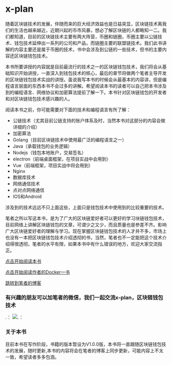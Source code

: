 # x-plan

随着区块链技术的发展，伴随而来的巨大经济效益也是日益突显，区块链技术离我们的生活也越来越近，近期兴起的币市风暴，想必了解区块链的人都略知一二。我们都知道，目前的区块链技术主要有两大阵营，币圈和链圈，币圈主要以公链技术、钱包技术延伸出一系列的公司和产品，而链圈主要的联盟链技术。我们此书讲解的内容主要还是属于币圈的技术，书中会涉及到公链的一些技术，但书的主要内容还区块链钱包技术。


本书所要讲授的内容就是目前最流行的技术之一的区块链钱包技术，我们将会从基础知识开始讲授，一直深入到钱包技术的核心，最后的章节将做两个笔者主导开发的区块链钱包技术实战的讲授。虽说我写本书的时候会从最基本的内容讲，但是编程语言层面的东西本书不会过多的讲解。希望阅读本书的读者可以自己把本书涉及到的编程语言、网络协议和加密算法提前了解一下。本书针对区块链钱包的开发者和对区块链钱包技术感兴趣的人。


阅读本书之前，你可能需要对下面的技术和编程语言有所了解：

* 公链技术（尤其目前公链支持的账户体系及时，当然本书对这部分的内容会做详细的介绍）
* 加密算法
* Golang（目前区块链技术中使用最广泛的编程语言之一）
* Java（承载钱包的业务逻辑）
* Nodejs（钱包本地账户，交易签名）
* electron（前端桌面框架，在项目实战中会用到）
* Vue（前端框架，项目实战中将会用到）
* Nginx
* 数据库技术
* 网络通信技术
* 点对点网络通信
* IOS和Android

涉及到的技术远远不只上面这些，上面只是钱包技术中使用到的比较重要的技术。


笔者之所以写这本书，是为了广大的区块链爱好者可以更好的学习块链钱包技术，目前网络上讲解区块链钱包的文章，可谓少之又少，而且质量也是参差不齐。影响广大区块链爱好者的理解与学习。现在掌握区块链钱包技术的人才并不多，市场上也没有一本把区块链钱包技术介绍透彻的书，当然，笔者也不一定能把这个技术介绍得很透彻，笔者的水平有限，如果本书中有什么错误的地方，欢迎大家交流指正。


[点击开始阅读本书](https://github.com/guoshijiang/blockchain-wallet/blob/master/chapter/readme.md)

[点击开始阅读作者的Docker一书](https://github.com/guoshijiang/docker-virtual-technology)

[跳转到笔者的博客](https://blog.csdn.net/jiang_xinxing)

### 有兴趣的朋友可以加笔者的微信，我们一起交流x-plan，区块链钱包技术

.： 
    ![.： 
](https://github.com/guoshijiang/blockchain-wallet/blob/master/img/weixin.png)


### 关于本书

目前本书在写作阶段，书籍的版本暂设为V1.0.0版，本书将一直跟随区块链钱包技术的发展，随时更新,本书的内容将会在笔者的博客上同步更新，可能内容上不太一致，希望读者多多包涵。

